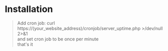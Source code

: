 # Installation

> Add cron job:
> curl https://(your_website_address)/cronjob/server_uptime.php >/dev/null 2>&1 <br />
> and set cron job to be once per minute<br />
> that's it

